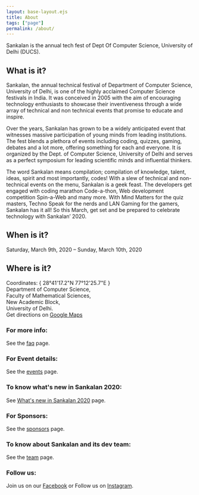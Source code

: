 ```yaml
---
layout: base-layout.ejs
title: About
tags: ["page"]
permalink: /about/
---
```


Sankalan is the annual tech fest of Dept Of Computer Science, University of Delhi (DUCS).

## What is it?

Sankalan, the annual technical festival of Department of Computer Science, University of Delhi, is one of the highly acclaimed Computer Science festivals in India. It was conceived in 2005 with the aim of encouraging technology enthusiasts to showcase their inventiveness through a wide array of technical and non technical events that promise to educate and inspire.

Over the years, Sankalan has grown to be a widely anticipated event that witnesses massive participation of young minds from leading institutions. The fest blends a plethora of events including coding, quizzes, gaming, debates and a lot more, offering something for each and everyone. It is organized by the Dept. of Computer Science, University of Delhi and serves as a perfect symposium for leading scientific minds and influential thinkers.

The word Sankalan means compilation; compilation of knowledge, talent, ideas, spirit and most importantly, codes! With a slew of technical and non-technical events on the menu, Sankalan is a geek feast. The developers get engaged with coding marathon Code-a-thon, Web development competition Spin-a-Web and many more. With Mind Matters for the quiz masters, Techno Speak for the nerds and LAN Gaming for the gamers, Sankalan has it all! So this March, get set and be prepared to celebrate technology with Sankalan’ 2020.

## When is it?

Saturday, March 9th, 2020 – Sunday, March 10th, 2020

## Where is it?

Coordinates: { 28°41'17.2"N 77°12'25.7"E }  
Department of Computer Science,  
Faculty of Mathematical Sciences,  
New Academic Block,  
University of Delhi.  
Get directions on <a href="https://goo.gl/maps/vikER7ewLJwSJdg67" target="_blank">Google Maps</a>

### For more info:

See the [faq](/faq/) page.

### For Event details:

See the [events](/events/) page.

### To know what's new in Sankalan 2020:

See [What's new in Sankalan 2020](/whats-new/) page.

### For Sponsors:

See the [sponsors](/sponsors/) page.

### To know about Sankalan and its dev team:

See the [team](/team/) page.

### Follow us:

Join us on our <a href="https://facebook.com/DUCS.Sankalan" target="_blank" rel="noopener" data-id="about-FB">Facebook</a> or Follow us on <a href="https://www.instagram.com/sankalan.ducs/" target="_blank" rel="noopener" data-id="about-IG">Instagram</a>.

